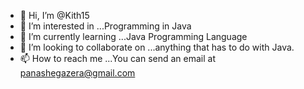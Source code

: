 - 👋 Hi, I’m @Kith15
- 👀 I’m interested in ...Programming in Java
- 🌱 I’m currently learning ...Java Programming Language
- 💞️ I’m looking to collaborate on ...anything that has to do with Java.
- 📫 How to reach me ...You can send an email at panashegazera@gmail.com

<!---
Kith15/Kith15 is a ✨ special ✨ repository because its `README.md` (this file) appears on your GitHub profile.
You can click the Preview link to take a look at your changes.
--->
